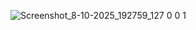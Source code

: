 ![Screenshot_8-10-2025_192759_127 0 0 1](https://github.com/user-attachments/assets/55e60a37-9b45-4e1b-a125-00af1b0a2cda)
